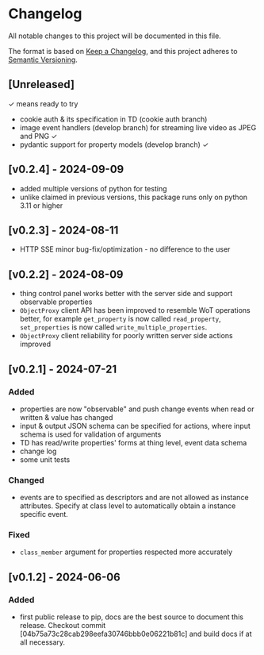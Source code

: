 # Changelog

All notable changes to this project will be documented in this file.

The format is based on [Keep a Changelog](https://keepachangelog.com/en/1.0.0/),
and this project adheres to [Semantic Versioning](https://semver.org/spec/v2.0.0.html).

## [Unreleased]

✓ means ready to try

- cookie auth & its specification in TD (cookie auth branch)
- image event handlers (develop branch) for streaming live video as JPEG and PNG ✓
- pydantic support for property models (develop branch) ✓

## [v0.2.4] - 2024-09-09

- added multiple versions of python for testing
- unlike claimed in previous versions, this package runs only on python 3.11 or higher

## [v0.2.3] - 2024-08-11

- HTTP SSE minor bug-fix/optimization - no difference to the user 

## [v0.2.2] - 2024-08-09

- thing control panel works better with the server side and support observable properties
- `ObjectProxy` client API has been improved to resemble WoT operations better, for example `get_property` is now 
called `read_property`, `set_properties` is now called `write_multiple_properties`. 
- `ObjectProxy` client reliability for poorly written server side actions improved

## [v0.2.1] - 2024-07-21

### Added
- properties are now "observable" and push change events when read or written & value has changed
- input & output JSON schema can be specified for actions, where input schema is used for validation of arguments
- TD has read/write properties' forms at thing level, event data schema
- change log
- some unit tests

### Changed
- events are to specified as descriptors and are not allowed as instance attributes. Specify at class level to 
  automatically obtain a instance specific event.  

### Fixed
- ``class_member`` argument for properties respected more accurately

## [v0.1.2] - 2024-06-06

### Added
- first public release to pip, docs are the best source to document this release. Checkout commit 
  [04b75a73c28cab298eefa30746bbb0e06221b81c] and build docs if at all necessary.
 


